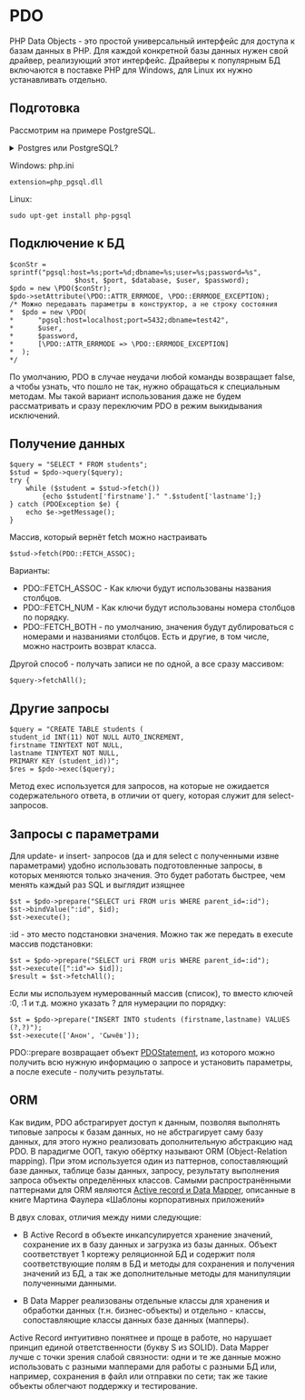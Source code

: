 # PDO

PHP Data Objects - это простой универсальный интерфейс для доступа к базам данных в PHP. Для каждой конкретной базы
данных нужен свой драйвер, реализующий этот интерфейс. Драйверы к популярным БД включаются в поставке PHP для Windows,
для Linux их нужно устанавливать отдельно.

## Подготовка

Рассмотрим на примере PostgreSQL.

<details>
<summary>Postgres или PostgreSQL?</summary>
Исторически, существовала не SQL БД с названием Postgres. После того, как была реализована в ней поддержка SQL, название 
было изменено на PostgreSQL, но прежнее наименование тоже имеет право на существование как альяс. Главное что нужно 
помнить: название Postgre неверно, никогда так не называйте.
</details>

Windows:
php.ini

```
extension=php_pgsql.dll
```

Linux:

```
sudo upt-get install php-pgsql
```

## Подключение к БД

```injectablephp
$conStr = sprintf("pgsql:host=%s;port=%d;dbname=%s;user=%s;password=%s", 
                $host, $port, $database, $user, $password);
$pdo = new \PDO($conStr); 
$pdo->setAttribute(\PDO::ATTR_ERRMODE, \PDO::ERRMODE_EXCEPTION);  
/* Можно передавать параметры в конструктор, а не строку состояния
*  $pdo = new \PDO(
*      "pgsql:host=localhost;port=5432;dbname=test42",
*      $user,
*      $password,
*      [\PDO::ATTR_ERRMODE => \PDO::ERRMODE_EXCEPTION]
*  );
*/
```

По умолчанию, PDO в случае неудачи любой команды возвращает false, а чтобы узнать, что пошло не так, нужно обращаться к
специальным методам. Мы такой вариант использования даже не будем рассматривать и сразу переключим PDO в режим
выкидывания исключений.

## Получение данных

```injectablephp
$query = "SELECT * FROM students";
$stud = $pdo->query($query);
try {
	while ($student = $stud->fetch()) 
		{echo $student['firstname']." ".$student['lastname'];}
} catch (PDOException $e) {
	echo $e->getMessage();
}
```

Массив, который вернёт fetch можно настраивать

```injectablephp
$stud->fetch(PDO::FETCH_ASSOC);
```

Варианты:

* PDO::FETCH_ASSOC - Как ключи будут использованы названия столбцов.
* PDO::FETCH_NUM - Как ключи будут использованы номера столбцов по порядку.
* PDO::FETCH_BOTH - по умолчанию, значения будут дублироваться с номерами и названиями столбцов. Есть и другие, в том
  числе, можно настроить возврат класса.

Другой способ - получать записи не по одной, а все сразу массивом:

```injectablephp
$query->fetchAll();
```

## Другие запросы

```injectablephp
$query = "CREATE TABLE students (
student_id INT(11) NOT NULL AUTO_INCREMENT,
firstname TINYTEXT NOT NULL,
lastname TINYTEXT NOT NULL,
PRIMARY KEY (student_id))";
$res = $pdo->exec($query);
```

Метод exec используется для запросов, на которые не ожидается содержательного ответа, в отличии от query, которая служит
для select-запросов.

## Запросы с параметрами

Для update- и insert- запросов (да и для select с полученными извне параметрами) удобно использовать подготовленные
запросы, в которых меняются только значения. Это будет работать быстрее, чем менять каждый раз SQL и выглядит изящнее

```injectablephp
$st = $pdo->prepare("SELECT uri FROM uris WHERE parent_id=:id");
$st->bindValue(":id", $id);
$st->execute();
```

:id - это место подстановки значения. Можно так же передать в execute массив подстановки:

```injectablephp
$st = $pdo->prepare("SELECT uri FROM uris WHERE parent_id=:id");
$st->execute([":id"=> $id]);
$result = $st->fetchAll();
```

Если мы используем нумерованный массив (список), то вместо ключей :0, :1 и т.д. можно указать ? для нумерации по
порядку:

```injectablephp
$st = $pdo->prepare("INSERT INTO students (firstname,lastname) VALUES (?,?)");
$st->execute(['Анон', 'Сычёв']);
```

PDO::prepare возвращает объект [PDOStatement](https://www.php.net/manual/ru/class.pdostatement.php), из которого можно
получить всю нужную информацию о запросе и установить параметры, а после execute - получить результаты.

## ORM

Как видим, PDO абстрагирует доступ к данным, позволяя выполнять типовые запросы к базам данных, но не абстрагирует саму
базу данных, для этого нужно реализовать дополнительную абстракцию над PDO. В парадигме ООП, такую обёртку называют
ORM (Object-Relation mapping). При этом используется один из паттернов, сопоставляющий базе данных, таблице базы данных,
запросу, результату выполнения запроса объекты определённых классов. Самыми распространёнными паттернами для ORM
являются
[Active record и Data Mapper](https://habr.com/ru/post/198450/), описанные в книге Мартина Фаулера «Шаблоны
корпоративных приложений»

В двух словах, отличия между ними следующие:

* В Active Record в объекте инкапсулируется хранение значений, сохранение их в базу данных и загрузка из базы данных.
  Объект соответствует 1 кортежу реляционной БД и содержит поля соответствующие полям в БД и методы для сохранения и
  получения значений из БД, а так же дополнительные методы для манипуляции полученными данными.

* В Data Mapper реализованы отдельные классы для хранения и обработки данных (т.н. бизнес-объекты) и отдельно - классы, сопоставляющие классы
  данных базе данных (мапперы).

Active Record интуитивно понятнее и проще в работе, но нарушает принцип единой ответственности (букву S из SOLID). Data
Mapper лучше с точки зрения слабой связности: одни и те же данные можно использовать с разными мапперами для работы с
разными БД или, например, сохранения в файл или отправки по сети; так же такие объекты облегчают поддержку и тестирование.


